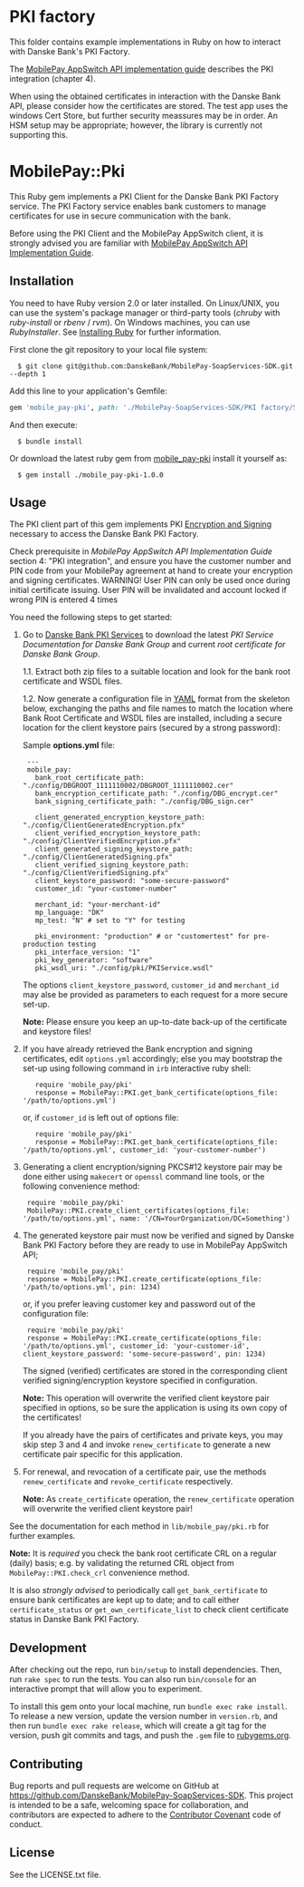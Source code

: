 # PKI factory

This folder contains example implementations in Ruby on how to interact with Danske Bank's PKI Factory.

The [MobilePay AppSwitch API implementation guide](https://github.com/DanskeBank/MobilePay-AppSwitch-SDK/blob/master/guides/MobilePay%20AppSwitch%20API%20Implementation%20Guide.pdf "MobilePay AppSwitch API implementation guide") describes the PKI integration (chapter 4).

When using the obtained certificates in interaction with the Danske Bank API, please consider how the certificates are stored. The test app uses the windows Cert Store, but further security meassures may be in order. An HSM setup may be appropriate; however, the library is currently not supporting this.

# MobilePay::Pki

This Ruby gem implements a PKI Client for the Danske Bank PKI Factory service.
The PKI Factory service enables bank customers to manage certificates for use in secure communication with the bank.

Before using the PKI Client and the MobilePay AppSwitch client, it is strongly advised you are familiar with [MobilePay AppSwitch API Implementation Guide](https://github.com/DanskeBank/MobilePay-AppSwitch-SDK/tree/master/guides).

## Installation

You need to have Ruby version 2.0 or later installed.  On Linux/UNIX, you can use the system's package manager or third-party tools (_chruby_ with _ruby-install_ or _rbenv_ / _rvm_).
On Windows machines, you can use _RubyInstaller_.
See [Installing Ruby](https://www.ruby-lang.org/en/documentation/installation/) for further information.

First clone the git repository to your local file system:

      $ git clone git@github.com:DanskeBank/MobilePay-SoapServices-SDK.git --depth 1

Add this line to your application's Gemfile:

```ruby
gem 'mobile_pay-pki', path: './MobilePay-SoapServices-SDK/PKI factory/Source/Ruby'
```

And then execute:

      $ bundle install

Or download the latest ruby gem from [mobile_pay-pki](https://github.com/DanskeBank/MobilePay-SoapServices-SDK/tree/master/PKI%20factory/Source/Ruby/pkg) install it yourself as:

      $ gem install ./mobile_pay-pki-1.0.0

## Usage

The PKI client part of this gem implements PKI [Encryption and Signing](http://www.danskebank.com/en-uk/ci/Products-Services/Transaction-Services/Online-Services/Integration-Services/Documents/ChannelsAndSecurity/Channel_WebService/EncryptionSigningCompressionWebServices.pdf) necessary to access the Danske Bank PKI Factory.

Check prerequisite in _MobilePay AppSwitch API Implementation Guide_ section 4: "PKI integration", and ensure you have the customer number and PIN code from your MobilePay agreement at hand to create your encryption and signing certificates.
WARNING! 
        User PIN can only be used once during initial certificate issuing.
        User PIN will be invalidated and account locked if wrong PIN is entered 4 times 
		
You need the following steps to get started:

1. Go to [Danske Bank PKI Services](https://danskebank.com/en-uk/ci/Products-Services/Transaction-Services/Online-Services/Pages/PKI-Services.aspx) to download the latest _PKI Service Documentation for Danske Bank Group_ and current _root certificate for Danske Bank Group_.

    1.1. Extract both zip files to a suitable location and look for the bank root certificate and WSDL files.

    1.2. Now generate a configuration file in [YAML](https://en.wikipedia.org/wiki/YAML) format from the skeleton below, exchanging the paths and file names to match the location where Bank Root Certificate and WSDL files are installed, including a secure location for the client keystore pairs (secured by a strong password):

    Sample __options.yml__ file:

        ---
        mobile_pay:
          bank_root_certificate_path: "./config/DBGROOT_1111110002/DBGROOT_1111110002.cer"
          bank_encryption_certificate_path: "./config/DBG_encrypt.cer"
          bank_signing_certificate_path: "./config/DBG_sign.cer"

          client_generated_encryption_keystore_path: "./config/ClientGeneratedEncryption.pfx"
          client_verified_encryption_keystore_path: "./config/ClientVerifiedEncryption.pfx"
          client_generated_signing_keystore_path: "./config/ClientGeneratedSigning.pfx"
          client_verified_signing_keystore_path: "./config/ClientVerifiedSigning.pfx"
          client_keystore_password: "some-secure-password"
          customer_id: "your-customer-number"

          merchant_id: "your-merchant-id"
          mp_language: "DK"
          mp_test: "N" # set to "Y" for testing

          pki_environment: "production" # or "customertest" for pre-production testing
          pki_interface_version: "1"
          pki_key_generator: "software"
          pki_wsdl_uri: "./config/pki/PKIService.wsdl"

    The options `client_keystore_password`, `customer_id` and `merchant_id` may alse be provided as parameters to each request for a more secure set-up.

    **Note:** Please ensure you keep an up-to-date back-up of the certificate and keystore files!

2. If you have already retrieved the Bank encryption and signing certificates, edit `options.yml` accordingly; else you may bootstrap the set-up using following command in `irb` interactive ruby shell:

          require 'mobile_pay/pki'
          response = MobilePay::PKI.get_bank_certificate(options_file: '/path/to/options.yml')

    or, if `customer_id` is left out of options file:

          require 'mobile_pay/pki'
          response = MobilePay::PKI.get_bank_certificate(options_file: '/path/to/options.yml', customer_id: 'your-customer-number')

3. Generating a client encryption/signing PKCS#12 keystore pair may be done either using `makecert` or `openssl` command line tools, or the following convenience method:

        require 'mobile_pay/pki'
        MobilePay::PKI.create_client_certificates(options_file: '/path/to/options.yml', name: '/CN=YourOrganization/DC=Something')

4. The generated keystore pair must now be verified and signed by Danske Bank PKI Factory before they are ready to use in MobilePay AppSwitch API;

        require 'mobile_pay/pki'
        response = MobilePay::PKI.create_certificate(options_file: '/path/to/options.yml', pin: 1234)

    or, if you prefer leaving customer key and password out of the configuration file:

        require 'mobile_pay/pki'
        response = MobilePay::PKI.create_certificate(options_file: '/path/to/options.yml', customer_id: 'your-customer-id', client_keystore_password: 'some-secure-password', pin: 1234)

    The signed (verified) certificates are stored in the corresponding client verified signing/encryption keystore specified in configuration.

    **Note:** This operation will overwrite the verified client keystore pair specified in options, so be sure the application is using its own copy of the certificates!

    If you already have the pairs of certificates and private keys, you may skip step 3 and 4 and invoke `renew_certificate` to generate a new certificate pair specific for this application.

5. For renewal, and revocation of a certificate pair, use the methods `renew_certificate` and `revoke_certificate` respectively.

    **Note:** As `create_certificate` operation, the `renew_certificate` operation will overwrite the verified client keystore pair!

See the documentation for each method in `lib/mobile_pay/pki.rb` for further examples.

**Note:** It is *required* you check the bank root certificate CRL on a regular (daily) basis; e.g. by validating the returned CRL object from `MobilePay::PKI.check_crl` convenience method.

It is also *strongly advised* to periodically call `get_bank_certificate` to ensure bank certificates are kept up to date; and to call either `certificate_status` or `get_own_certificate_list` to check client certificate status in Danske Bank PKI Factory.

## Development

After checking out the repo, run `bin/setup` to install dependencies. Then, run `rake spec` to run the tests. You can also run `bin/console` for an interactive prompt that will allow you to experiment.

To install this gem onto your local machine, run `bundle exec rake install`. To release a new version, update the version number in `version.rb`, and then run `bundle exec rake release`, which will create a git tag for the version, push git commits and tags, and push the `.gem` file to [rubygems.org](https://rubygems.org).

## Contributing

Bug reports and pull requests are welcome on GitHub at https://github.com/DanskeBank/MobilePay-SoapServices-SDK. This project is intended to be a safe, welcoming space for collaboration, and contributors are expected to adhere to the [Contributor Covenant](http://contributor-covenant.org) code of conduct.

## License

See the LICENSE.txt file.
